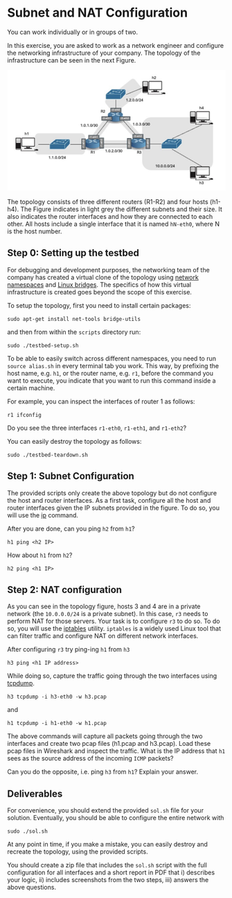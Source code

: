 # Subnet and NAT Configuration

You can work individually or in groups of two.

In this exercise, you are asked to work as a network engineer and configure the networking infrastructure of your company.
The topology of the infrastructure can be seen in the next Figure.

![Network Topology](img/subnet.png)

The topology consists of three different routers (R1-R2) and four hosts (h1-h4).
The Figure indicates in light grey the different subnets and their size.
It also indicates the router interfaces and how they are connected to each other.
All hosts include a single interface that it is named `hN-eth0`, where N is the host number.

## Step 0: Setting up the testbed

For debugging and development purposes, the networking team of the company has created a virtual clone of the topology using [network namespaces](https://lwn.net/Articles/580893/) and [Linux bridges](https://wiki.linuxfoundation.org/networking/bridge).
The specifics of how this virtual infrastructure is created goes beyond the scope of this exercise.

To setup the topology, first you need to install certain packages:
```
sudo apt-get install net-tools bridge-utils
```

and then from within the `scripts` directory run: 

```
sudo ./testbed-setup.sh
```

To be able to easily switch across different namespaces, you need to run `source alias.sh` in every terminal tab you work.
This way, by prefixing the host name, e.g. `h1`, or the router name, e.g. `r1`, before the command you want to execute, you indicate that you want to run this command inside a certain machine.

For example, you can inspect the interfaces of router 1 as follows:
```
r1 ifconfig
```
Do you see the three interfaces `r1-eth0`, `r1-eth1`, and `r1-eth2`?

You can easily destroy the topology as follows:
```
sudo ./testbed-teardown.sh
```

## Step 1: Subnet Configuration
The provided scripts only create the above topology but do not configure the host and router interfaces.
As a first task, configure all the host and router interfaces given the IP subnets provided in the figure.
To do so, you will use the [ip](https://linux.die.net/man/8/ip) command.

After you are done, can you ping `h2` from `h1`?
```
h1 ping <h2 IP>
```

How about `h1` from `h2`?
```
h2 ping <h1 IP>
```

## Step 2: NAT configuration
As you can see in the topology figure, hosts 3 and 4 are in a private network (the `10.0.0.0/24` is a private subnet).
In this case, `r3` needs to perform NAT for those servers.
Your task is to configure `r3` to do so.
To do so, you will use the [iptables](https://linux.die.net/man/8/iptables) utility.
`iptables` is a widely used Linux tool that can filter traffic and configure NAT on different network interfaces.

After configuring `r3` try ping-ing `h1` from `h3`
```
h3 ping <h1 IP address>
```

While doing so, capture the traffic going through the two interfaces using [tcpdump](https://www.tcpdump.org/manpages/tcpdump.1.html).

```
h3 tcpdump -i h3-eth0 -w h3.pcap
```
and
```
h1 tcpdump -i h1-eth0 -w h1.pcap
```

The above commands will capture all packets going through the two interfaces and create two pcap files (h1.pcap and h3.pcap).
Load these pcap files in Wireshark and inspect the traffic.
What is the IP address that `h1` sees as the source address of the incoming `ICMP` packets?

Can you do the opposite, i.e. ping `h3` from `h1`? Explain your answer.

## Deliverables
For convenience, you should extend the provided `sol.sh` file for your solution.
Eventually, you should be able to configure the entire network with
```
sudo ./sol.sh
```

At any point in time, if you make a mistake, you can easily destroy and recreate the topology, using the provided scripts.

You should create a zip file that includes the `sol.sh` script with the full configuration for all interfaces and a short report in PDF that i) describes your logic, ii) includes screenshots from the two steps, iii) answers the above questions.
